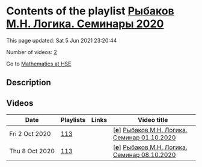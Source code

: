 # Contents of the playlist [Рыбаков М.Н. Логика. Семинары 2020](https://www.youtube.com/playlist?list=PLq3E5oubNNoDTRG3w3vZbPhLYw6IHvHn0)

This page updated: Sat 5 Jun 2021 23:20:44

Number of videos: [2](#videos)

Go to [Mathematics at HSE](../README.md)

## Description



## Videos

|Date|Playlists|Links|Video title|
|---|---|---|---|
| Fri&nbsp;2&nbsp;Oct&nbsp;2020 | [113](../playlists/113 "Рыбаков М.Н. Логика. Семинары 2020") |  | [[**e**](https://studio.youtube.com/video/CQnddgDTvEE/edit "Edit")] [Рыбаков М.Н. Логика. Семинар 01.10.2020](https://www.youtube.com/watch?v=CQnddgDTvEE&list=PLq3E5oubNNoDTRG3w3vZbPhLYw6IHvHn0) |
| Thu&nbsp;8&nbsp;Oct&nbsp;2020 | [113](../playlists/113 "Рыбаков М.Н. Логика. Семинары 2020") |  | [[**e**](https://studio.youtube.com/video/MqJ9Ba1hY0A/edit "Edit")] [Рыбаков М.Н. Логика. Семинар 08.10.2020](https://www.youtube.com/watch?v=MqJ9Ba1hY0A&list=PLq3E5oubNNoDTRG3w3vZbPhLYw6IHvHn0) |
